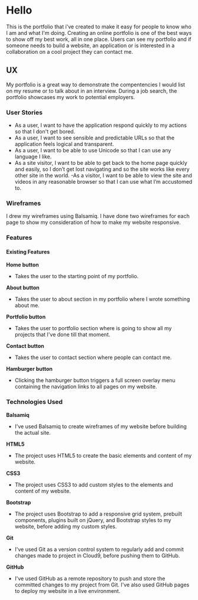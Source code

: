 # Hello

 This is the portfolio  that  i've created  to make it easy for people to know who  I am and what I'm doing. Creating an online portfolio is one of the best ways to show off my best work, all in one place. Users can see my portfolio and if someone needs to build a website, an application or is interested in a collaboration on a cool project they can contact me.

## UX

My portfolio is a great way to demonstrate the compentencies I would list on my resume or to talk about in an interview. During a job search, the portfolio showcases my work to potential employers. 

### User Stories
- As a user, I want to have the application respond quickly to my actions so that I don't get bored. 
- As a user, I want to see sensible and predictable URLs so that the application feels logical and transparent. 
- As a user, I want to be able to use Unicode so that I can use any language I like.  
- As a site visitor, I want to be able to get back to the home page quickly and easily, so I don’t get lost navigating
and so the site works like every other site in the world.
-As a visitor, I want to be able to view the site and videos in any reasonable browser so that I can use what I’m
accustomed to. 


### Wireframes

I drew my wireframes using Balsamiq. I have done two wireframes for each page to show my consideration of how to make my website responsive.


### Features
#### Existing Features
**Home button**
- Takes the user to the starting point of my portfolio.

**About button**
- Takes the user to about section in my portfolio where I wrote something about me.

**Portfolio button**
- Takes the user to portfolio section where is going to show all my projects that I've done till that moment.

**Contact button**
- Takes the user to contact section where people  can contact me.

**Hamburger button**
- Clicking the hamburger button triggers a full screen overlay menu containing the navigation links to all pages on my website.

### Technologies Used
**Balsamiq**
- I've used Balsamiq to create wireframes of my website before building the actual site.

**HTML5**
- The project uses HTML5 to create the basic elements and content of my website.

**CSS3**
- The project uses CSS3 to add custom styles to the elements and content of my website.

**Bootstrap**
- The project uses Bootstrap to add a responsive grid system, prebuilt components, plugins built on jQuery, and Bootstrap styles to my website, before adding my custom styles.

**Git** 
- I've used Git as a version control system to regularly add and commit changes made to project in Cloud9, before pushing them to GitHub.

**GitHub** 
- I've used GitHub as a remote repository to push and store the committed changes to my project from Git. I've also used GitHub pages to deploy my website in a live environment.
